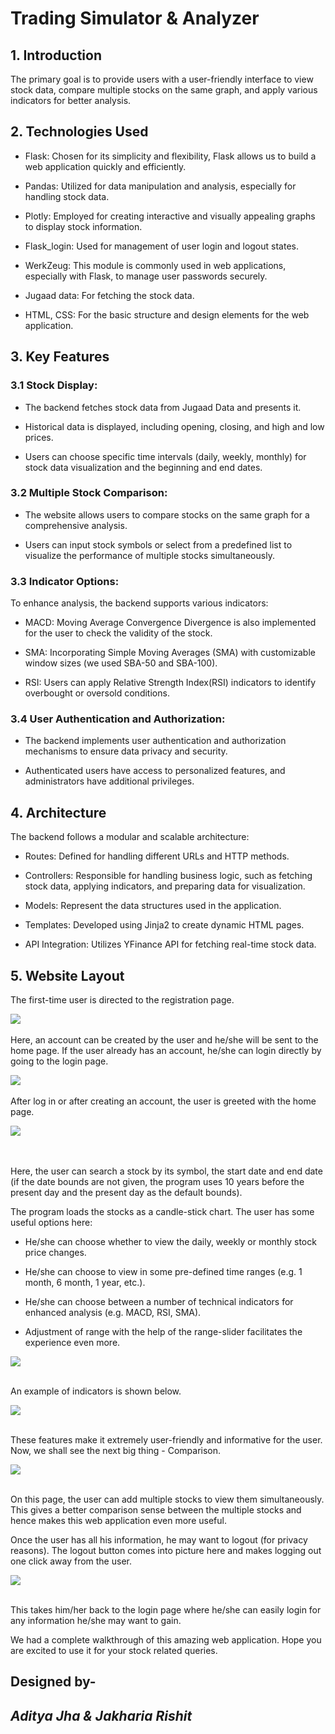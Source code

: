 # Trading Simulator & Analyzer

## 1\. Introduction

The primary goal is to provide users with a user-friendly interface to view stock data, compare multiple stocks on the same graph, and apply various indicators for better analysis.

## 2\. Technologies Used

-   Flask: Chosen for its simplicity and flexibility, Flask allows us to build a web application quickly and efficiently.

-   Pandas: Utilized for data manipulation and analysis, especially for handling stock data.

-   Plotly: Employed for creating interactive and visually appealing graphs to display stock information.

-   Flask\_login: Used for management of user login and logout states.

-   WerkZeug: This module is commonly used in web applications, especially with Flask, to manage user passwords securely.

-   Jugaad data: For fetching the stock data.

-   HTML, CSS: For the basic structure and design elements for the web application.

## 3\. Key Features

### 3.1 Stock Display:

-   The backend fetches stock data from Jugaad Data and presents it.

-   Historical data is displayed, including opening, closing, and high and low prices.

-   Users can choose specific time intervals (daily, weekly, monthly) for stock data visualization and the beginning and end dates.

### 3.2 Multiple Stock Comparison:

-   The website allows users to compare stocks on the same graph for a comprehensive analysis.

-   Users can input stock symbols or select from a predefined list to visualize the performance of multiple stocks simultaneously.

### 3.3 Indicator Options:

To enhance analysis, the backend supports various indicators:

-   MACD: Moving Average Convergence Divergence is also implemented for the user to check the validity of the stock.

-   SMA: Incorporating Simple Moving Averages (SMA) with customizable window sizes (we used SBA-50 and SBA-100).

-   RSI: Users can apply Relative Strength Index(RSI) indicators to identify overbought or oversold conditions.

### 3.4 User Authentication and Authorization:

-   The backend implements user authentication and authorization mechanisms to ensure data privacy and security.

-   Authenticated users have access to personalized features, and administrators have additional privileges.

## 4\. Architecture

The backend follows a modular and scalable architecture:

-   Routes: Defined for handling different URLs and HTTP methods.

-   Controllers: Responsible for handling business logic, such as fetching stock data, applying indicators, and preparing data for visualization.

-   Models: Represent the data structures used in the application.

-   Templates: Developed using Jinja2 to create dynamic HTML pages.

-   API Integration: Utilizes YFinance API for fetching real-time stock data.

## 5\. Website Layout

The first-time user is directed to the registration page.

![](.//media/image3.png)
<br><br>
Here, an account can be created by the user and he/she will be sent to
the home page. If the user already has an account, he/she can login
directly by going to the login page.

![](.//media/image5.png)
<br><br>
After log in or after creating an account, the user is greeted with the
home page.

![](.//media/image7.png)

<br><br>
Here, the user can search a stock by its symbol, the start date and end
date (if the date bounds are not given, the program uses 10 years before
the present day and the present day as the default bounds).

The program loads the stocks as a candle-stick chart. The user has some
useful options here:

-   He/she can choose whether to view the daily, weekly or monthly stock price changes.

-   He/she can choose to view in some pre-defined time ranges (e.g. 1 month, 6 month, 1 year, etc.).

-   He/she can choose between a number of technical indicators for enhanced analysis (e.g. MACD, RSI, SMA).

-   Adjustment of range with the help of the range-slider facilitates the experience even more.

![](.//media/image1.png)
<br><br>

An example of indicators is shown below.

![](.//media/image6.png)
<br><br>

These features make it extremely user-friendly and informative for the
user. Now, we shall see the next big thing - Comparison.

![](.//media/image4.png)
<br><br>

On this page, the user can add multiple stocks to view them
simultaneously. This gives a better comparison sense between the
multiple stocks and hence makes this web application even more useful.

Once the user has all his information, he may want to logout (for
privacy reasons). The logout button comes into picture here and makes
logging out one click away from the user.

![](.//media/image2.png)
<br><br>

This takes him/her back to the login page where he/she can easily login
for any information he/she may want to gain.

We had a complete walkthrough of this amazing web application. Hope you
are excited to use it for your stock related queries.

## Designed by-
## _Aditya Jha & Jakharia Rishit_
